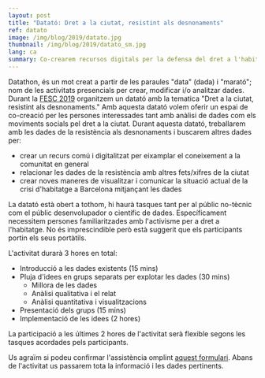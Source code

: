 ```yaml
---
layout: post
title: "Datató: Dret a la ciutat, resistint als desnonaments"
ref: datato
image: /img/blog/2019/datato.jpg
thumbnail: /img/blog/2019/datato_sm.jpg
lang: ca
summary: Co-crearem recursos digitals per la defensa del dret a l'habitatge, mitjançant les dades dels desnonaments durant la <a href="http://fesc.xes.cat"> FESC 2019 </a>
---
```


Datathon, és un mot creat a partir de les paraules "data" (dada) i "marató";
nom de les activitats presencials per crear, modificar i/o analitzar
dades. Durant la [FESC 2019][fesc] organitzem un 
datató amb la tematica "Dret a la ciutat, resistint als desnonaments." Amb 
aquesta datató volem oferir un espai
de co-creació per les persones interessades tant amb anàlisi de dades com els
moviments socials pel dret a la ciutat. Durant aquesta datató, treballarem amb
les dades de la resistència als desnonaments i buscarem altres dades per: 


* crear un recurs comú i digitalitzat per eixamplar el coneixement a la comunitat
en general
* relacionar les dades de la resistència amb altres fets/xifres de la ciutat
* crear noves maneres de visualitzar i comunicar la situació actual de la crisi d'habitatge a Barcelona mitjançant les dades

La datató està obert a tothom, hi haurà tasques tant per al públic no-tècnic com el públic desenvolupador o científic de dades. Específicament necessitem persones familiaritzades amb l'activisme per a dret a l'habitatge. No és imprescindible però està suggerit que els participants portin els seus portàtils.

L'activitat durarà 3 hores en total:

* Introducció a les dades existents (15 mins)
* Pluja d'idees en grups separats per explotar les dades (30 mins)
    + Millora de les dades
    + Anàlisi qualitativa i el relat
    + Anàlisi quantitativa i visualitzacions
* Presentació dels grups (15 mins)
* Implementació de les idees (2 hores)

La participació a les últimes 2 hores de l'activitat serà flexible segons les tasques acordades pels participants.

Us agraïm si podeu confirmar l'assistència omplint [aquest formulari](https://limesurvey.collectivat.cat/index.php?r=survey/index&sid=866188&lang=ca). Abans de l'activitat us passarem tota la informació i les dades pertinents.

[fesc]: http://fesc.xes.cat/
